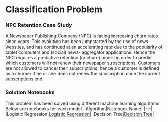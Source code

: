 # Classification Problem
### NPC Retention Case Study
A Newspaper Publishing Company (NPC) is facing increasing churn rates since years. 
This evolution has been jumpstarted by the rise of news- websites, and has continued at an accelerating rate due to the 
popularity of tablet computers and (social) news- aggregator applications.
Hence the NPC requires a predictive retention (or churn) model in order to predict which customers will not renew their 
newspaper subscriptions.
Customers are not allowed to cancel their subscriptions; hence a customer is defined as a churner if he or she does not 
renew the subscription once the current subscriptions end.

### Solution Notebooks
This problem has been solved using different machine learning algorithms. Below are notebooks for each model. 
|Algorithm|Notebook Name|
|-|-|
|Logistic Regression|[Logistic Regression]()|
|Decision Tree|[Decision Tree]()|

